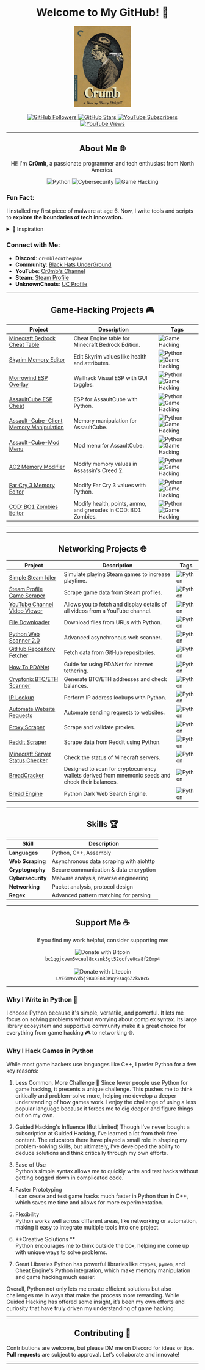 <h1 align="center">Welcome to My GitHub! 🚀</h1>
<p align="center">
  <img src="crumb.jpg" alt="Crumb Logo" width="150"/>
</p>

<p align="center">
  <a href="https://github.com/Cr0mb">
    <img src="https://img.shields.io/github/followers/Cr0mb?label=Follow&style=social" alt="GitHub Followers">
  </a>
  <a href="https://github.com/Cr0mb">
    <img src="https://img.shields.io/github/stars/Cr0mb?label=Stars&style=social" alt="GitHub Stars">
  </a>
  <a href="https://www.youtube.com/@cr0mble">
    <img src="https://img.shields.io/youtube/channel/subscribers/UCQ-4CeZQg1Fb4HtcFJfYBfg?label=Subscribe&style=social" alt="YouTube Subscribers">
  </a>
  <a href="https://www.youtube.com/@cr0mble">
    <img src="https://img.shields.io/youtube/channel/views/UCQ-4CeZQg1Fb4HtcFJfYBfg?label=Views&style=social" alt="YouTube Views">
  </a>
</p>

---



<h2 align="center">About Me 🌐</h2>

<p align="center">
  Hi! I'm <b>Cr0mb</b>, a passionate programmer and tech enthusiast from North America.
</p>

<p align="center">
  <img src="https://img.shields.io/badge/-Python-3776AB?logo=python&logoColor=white&style=flat-square" alt="Python">
  <img src="https://img.shields.io/badge/-Cybersecurity-333333?logo=hackthebox&logoColor=green&style=flat-square" alt="Cybersecurity">
  <img src="https://img.shields.io/badge/-Game%20Hacking-black?logo=steam&logoColor=white&style=flat-square" alt="Game Hacking">
</p>

### Fun Fact: 
I installed my first piece of malware at age 6. Now, I write tools and scripts to **explore the boundaries of tech innovation.**

<details>
  <summary>🎨 Inspiration</summary>
  Watching Robert Crumb's documentary inspired me to publish my coding works and develop independently. His dedication to authenticity motivates me to learn and create rather than take shortcuts.
  
  [Watch Documentary on Robert Crumb (1994)](https://tubitv.com/movies/100007594/crumb)
</details>

### Connect with Me:
- **Discord**: `cr0mbleonthegame`
- **Community**: [Black Hats UnderGround](https://discord.gg/CGDnDy5eEs)
- **YouTube**: [Cr0mb's Channel](https://www.youtube.com/@cr0mble)
- **Steam**: [Steam Profile](https://steamcommunity.com/id/Cr0mbs_Space/)
- **UnknownCheats**: [UC Profile](https://www.unknowncheats.me/forum/members/5262305.html)

---

<h2 align="center">Game-Hacking Projects 🎮</h2>

| Project | Description | Tags |
|---------|-------------|------|
| [Minecraft Bedrock Cheat Table](https://github.com/Cr0mb/Minecraft-Bedrock-Cheat-Engine-Table) | Cheat Engine table for Minecraft Bedrock Edition. | ![Game Hacking](https://img.shields.io/badge/Game%20Hacking-000000?style=for-the-badge&logo=minecraft&logoColor=white) |
| [Skyrim Memory Editor](https://github.com/Cr0mb/Skyrim-Memory-Editor-Python) | Edit Skyrim values like health and attributes. | ![Python](https://img.shields.io/badge/Python-3670A0?style=for-the-badge&logo=python&logoColor=ffdd54) ![Game Hacking](https://img.shields.io/badge/Game%20Hacking-000000?style=for-the-badge&logo=minecraft&logoColor=white) |
| [Morrowind ESP Overlay](https://github.com/Cr0mb/Morrowind-ESP-Overlay) | Wallhack Visual ESP with GUI toggles. | ![Python](https://img.shields.io/badge/Python-3670A0?style=for-the-badge&logo=python&logoColor=ffdd54) ![Game Hacking](https://img.shields.io/badge/Game%20Hacking-000000?style=for-the-badge&logo=minecraft&logoColor=white) |
| [AssaultCube ESP Cheat](https://github.com/Cr0mb/AssaultCube-ESP-Python-Cheat) | ESP for AssaultCube with Python. | ![Python](https://img.shields.io/badge/Python-3670A0?style=for-the-badge&logo=python&logoColor=ffdd54) ![Game Hacking](https://img.shields.io/badge/Game%20Hacking-000000?style=for-the-badge&logo=minecraft&logoColor=white) |
| [Assault-Cube-Client Memory Manipulation](https://github.com/Cr0mb/Assault-Cube-Client-Memory-Manipulation) | Memory manipulation for AssaultCube. | ![Python](https://img.shields.io/badge/Python-3670A0?style=for-the-badge&logo=python&logoColor=ffdd54) ![Game Hacking](https://img.shields.io/badge/Game%20Hacking-000000?style=for-the-badge&logo=minecraft&logoColor=white) |
| [Assault-Cube-Mod Menu](https://github.com/Cr0mb/Assault-Cube-Mod-Menu) | Mod menu for AssaultCube. | ![Python](https://img.shields.io/badge/Python-3670A0?style=for-the-badge&logo=python&logoColor=ffdd54) ![Game Hacking](https://img.shields.io/badge/Game%20Hacking-000000?style=for-the-badge&logo=minecraft&logoColor=white) |
| [AC2 Memory Modifier](https://github.com/Cr0mb/Assassin-s-Creed-2-Memory-Modifier) | Modify memory values in Assassin's Creed 2. | ![Python](https://img.shields.io/badge/Python-3670A0?style=for-the-badge&logo=python&logoColor=ffdd54) ![Game Hacking](https://img.shields.io/badge/Game%20Hacking-000000?style=for-the-badge&logo=minecraft&logoColor=white) |
| [Far Cry 3 Memory Editor](https://github.com/Cr0mb/Far-Cry-3-Memory-Editor) | Modify Far Cry 3 values with Python. | ![Python](https://img.shields.io/badge/Python-3670A0?style=for-the-badge&logo=python&logoColor=ffdd54) ![Game Hacking](https://img.shields.io/badge/Game%20Hacking-000000?style=for-the-badge&logo=minecraft&logoColor=white) |
| [COD: BO1 Zombies Editor](https://github.com/Cr0mb/Call-of-Duty-Black-Ops-1-Zombies-Cheat-Script) | Modify health, points, ammo, and grenades in COD: BO1 Zombies. | ![Python](https://img.shields.io/badge/Python-3670A0?style=for-the-badge&logo=python&logoColor=ffdd54) ![Game Hacking](https://img.shields.io/badge/Game%20Hacking-000000?style=for-the-badge&logo=minecraft&logoColor=white) |

---

---

<h2 align="center">Networking Projects 🌐</h2>

| Project | Description | Tags |
|---------|-------------|------|
| [Simple Steam Idler](https://github.com/Cr0mb/Simple-Steam-Idler) | Simulate playing Steam games to increase playtime. | ![Python](https://img.shields.io/badge/Python-3670A0?style=for-the-badge&logo=python&logoColor=ffdd54) |
| [Steam Profile Game Scraper](https://github.com/Cr0mb/Steam-Profile-Game-Scraper) | Scrape game data from Steam profiles. | ![Python](https://img.shields.io/badge/Python-3670A0?style=for-the-badge&logo=python&logoColor=ffdd54) |
| [YouTube Channel Video Viewer](https://github.com/Cr0mb/YouTube-Channel-Video-Viewer) | Allows you to fetch and display details of all videos from a YouTube channel. | ![Python](https://img.shields.io/badge/Python-3670A0?style=for-the-badge&logo=python&logoColor=ffdd54) |
| [File Downloader](https://github.com/Cr0mb/File-Downloader) | Download files from URLs with Python. | ![Python](https://img.shields.io/badge/Python-3670A0?style=for-the-badge&logo=python&logoColor=ffdd54) |
| [Python Web Scanner 2.0](https://github.com/Cr0mb/Python-Web-Scanner-2.0) | Advanced asynchronous web scanner. | ![Python](https://img.shields.io/badge/Python-3670A0?style=for-the-badge&logo=python&logoColor=ffdd54) |
| [GitHub Repository Fetcher](https://github.com/Cr0mb/GitHub-Repository-Fetcher) | Fetch data from GitHub repositories. | ![Python](https://img.shields.io/badge/Python-3670A0?style=for-the-badge&logo=python&logoColor=ffdd54) |
| [How To PDANet](https://github.com/Cr0mb/How-To-PDANet) | Guide for using PDANet for internet tethering. | ![Python](https://img.shields.io/badge/Python-3670A0?style=for-the-badge&logo=python&logoColor=ffdd54) |
| [Cryptonix BTC/ETH Scanner](https://github.com/Cr0mb/Cryptonix-BTC-ETH-Scanner) | Generate BTC/ETH addresses and check balances. | ![Python](https://img.shields.io/badge/Python-3670A0?style=for-the-badge&logo=python&logoColor=ffdd54) |
| [IP Lookup](https://github.com/Cr0mb/IP-Lookup) | Perform IP address lookups with Python. | ![Python](https://img.shields.io/badge/Python-3670A0?style=for-the-badge&logo=python&logoColor=ffdd54) |
| [Automate Website Requests](https://github.com/Cr0mb/Automate-Sending-Requests-to-a-Website-Using-Python) | Automate sending requests to websites. | ![Python](https://img.shields.io/badge/Python-3670A0?style=for-the-badge&logo=python&logoColor=ffdd54) |
| [Proxy Scraper](https://github.com/Cr0mb/Proxy-Scraper) | Scrape and validate proxies. | ![Python](https://img.shields.io/badge/Python-3670A0?style=for-the-badge&logo=python&logoColor=ffdd54) |
| [Reddit Scraper](https://github.com/Cr0mb/Reddit-Scraper) | Scrape data from Reddit using Python. | ![Python](https://img.shields.io/badge/Python-3670A0?style=for-the-badge&logo=python&logoColor=ffdd54) |
| [Minecraft Server Status Checker](https://github.com/Cr0mb/Minecraft-Server-Status-Checker) | Check the status of Minecraft servers. | ![Python](https://img.shields.io/badge/Python-3670A0?style=for-the-badge&logo=python&logoColor=ffdd54) |
| [BreadCracker](https://github.com/Cr0mb/BreadCracker) | Designed to scan for cryptocurrency wallets derived from mnemonic seeds and check their balances. | ![Python](https://img.shields.io/badge/Python-3670A0?style=for-the-badge&logo=python&logoColor=ffdd54) |
| [Bread Engine](https://github.com/Cr0mb/Bread-Engine) | Python Dark Web Search Engine. | ![Python](https://img.shields.io/badge/Python-3670A0?style=for-the-badge&logo=python&logoColor=ffdd54) |

---





<h2 align="center">Skills 🏆</h2>

| **Skill**              | **Description**                           |
|------------------------|-------------------------------------------|
| **Languages**         | Python, C++, Assembly                     |
| **Web Scraping**      | Asynchronous data scraping with aiohttp   |
| **Cryptography**      | Secure communication & data encryption    |
| **Cybersecurity**     | Malware analysis, reverse engineering     |
| **Networking**        | Packet analysis, protocol design          |
| **Regex**             | Advanced pattern matching for parsing     |

---

<h2 align="center">Support Me ☕</h2>
<p align="center">
  If you find my work helpful, consider supporting me:
</p>
<p align="center">
  <img src="https://img.shields.io/badge/Donate-Bitcoin-green?style=flat-square&logo=bitcoin" alt="Donate with Bitcoin">
  <br>
  <code>bc1qgjxvem5wceul8cxznk5gt52qcfve0ca8f20mp4</code>
  <br><br>
  <img src="https://img.shields.io/badge/Donate-Litecoin-green?style=flat-square&logo=litecoin" alt="Donate with Litecoin">
  <br>
  <code>LVE6m9wVd5j9KuDEnR3KWy9saq6Z2kvKcG</code>
</p>


---

### Why I Write in Python 🐍  

I choose Python because it's simple, versatile, and powerful. It lets me focus on solving problems without worrying about complex syntax. Its large library ecosystem and supportive community make it a great choice for everything from game hacking 🎮 to networking 🌐.  

### Why I Hack Games in Python  

While most game hackers use languages like C++, I prefer Python for a few key reasons:  

1. Less Common, More Challenge 🤔
   Since fewer people use Python for game hacking, it presents a unique challenge. This pushes me to think critically and problem-solve more, helping me develop a deeper understanding of how games work. I enjoy the challenge of using a less popular language because it forces me to dig deeper and figure things out on my own.  

2. Guided Hacking's Influence (But Limited)
   Though I’ve never bought a subscription at Guided Hacking, I’ve learned a lot from their free content. The educators there have played a small role in shaping my problem-solving skills, but ultimately, I’ve developed the ability to deduce solutions and think critically through my own efforts.  

3. Ease of Use  
   Python’s simple syntax allows me to quickly write and test hacks without getting bogged down in complicated code.  

4. Faster Prototyping  
   I can create and test game hacks much faster in Python than in C++, which saves me time and allows for more experimentation.  

5. Flexibility  
   Python works well across different areas, like networking or automation, making it easy to integrate multiple tools into one project.  

6. **Creative Solutions **  
   Python encourages me to think outside the box, helping me come up with unique ways to solve problems.  

7. Great Libraries 
   Python has powerful libraries like `ctypes`, `pymem`, and Cheat Engine's Python integration, which make memory manipulation and game hacking much easier.  

Overall, Python not only lets me create efficient solutions but also challenges me in ways that make the process more rewarding. While Guided Hacking has offered some insight, it’s been my own efforts and curiosity that have truly driven my understanding of game hacking.

---

<h2 align="center">Contributing 🙌</h2>

Contributions are welcome, but please DM me on Discord for ideas or tips. **Pull requests** are subject to approval. Let’s collaborate and innovate!

---

